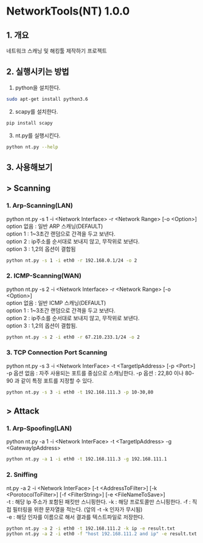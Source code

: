 NetworkTools(NT) 1.0.0 
===
## 1. 개요
네트워크 스캐닝 및 해킹툴 제작하기 프로젝트

## 2. 실행시키는 방법
1. python을 설치한다.
~~~bash
sudo apt-get install python3.6
~~~
2. scapy를 설치한다.
~~~bash
pip install scapy
~~~
3. nt.py를 실행시킨다.
~~~bash
python nt.py --help
~~~

## 3. 사용해보기
## > Scanning  
### 1. Arp-Scanning(LAN)
python nt.py -s 1 -i \<Network Interface> -r \<Network Range> [-o \<Option>]  
option 없음 : 일반 ARP 스캐닝(DEFAULT)  
option 1 : 1~3초간 랜덤으로 간격을 두고 보낸다.  
option 2 : ip주소를 순서대로 보내지 않고, 무작위로 보낸다.  
option 3 : 1,2의 옵션이 결합됨  
~~~bash
python nt.py -s 1 -i eth0 -r 192.168.0.1/24 -o 2
~~~

### 2. ICMP-Scanning(WAN)
python nt.py -s 2 -i \<Network Interface> -r \<Network Range> [-o \<Option>]  
option 없음 : 일반 ICMP 스캐닝(DEFAULT)  
option 1 : 1~3초간 랜덤으로 간격을 두고 보낸다.  
option 2 : ip주소를 순서대로 보내지 않고, 무작위로 보낸다.  
option 3 : 1,2의 옵션이 결합됨.  
~~~bash
python nt.py -s 2 -i eth0 -r 67.210.233.1/24 -o 2
~~~

### 3. TCP Connection Port Scanning
python nt.py -s 3 -i \<Network InterFace> -t \<TargetIpAddress> [-p \<Port>]  
-p 옵션 없음 : 자주 사용되는 포트를 중심으로 스캐닝한다.
-p 옵션 : 22,80 이나 80-90 과 같이 특정 포트를 지정할 수 있다.
~~~bash
python nt.py -s 3 -i eth0 -t 192.168.111.3 -p 10-30,80
~~~

## > Attack  
### 1. Arp-Spoofing(LAN)
python nt.py -a 1 -i \<Network InterFace> -t \<TargetIpAddress> -g \<GatewayIpAddress>
~~~bash
python nt.py -a 1 -i eth0 -t 192.168.111.3 -g 192.168.111.1
~~~

### 2. Sniffing  
nt.py -a 2 -i \<Network InterFace> [-t \<AddressToFilter>] [-k \<PorotocolToFilter>] [-f \<FilterString>] [-e \<FileNameToSave>]  
-t : 해당 Ip 주소가 포함된 패킷만 스니핑한다.
-k : 해당 프로토콜만 스니핑한다.
-f : 직접 필터링을 위한 문자열을 적는다. (앞의 -t -k 인자가 무시됨)  
-e : 해당 인자를 이름으로 해서 결과를 텍스트파일로 저장한다.  
~~~bash
python nt.py -a 2 -i eth0 -t 192.168.111.2 -k ip -e result.txt  
python nt.py -a 2 -i eth0 -f "host 192.168.111.2 and ip" -e result.txt
~~~